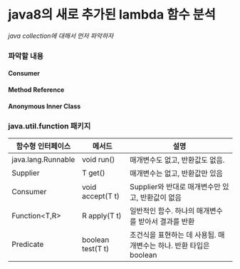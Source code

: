 # java8의 새로 추가된 lambda 함수 분석

*java collection에 대해서 먼저 파악하자*

### 파악할 내용
#### Consumer
#### Method Reference
#### Anonymous Inner Class

### java.util.function 패키지
|함수형 인터페이스|메서드|설명|
|---|---|---|
|java.lang.Runnable|void run()|매개변수도 없고, 반환값도 없음.|
|Supplier<T>|T get()|매개변수는 없고, 반환값만 있음|
|Consumer<T>|void accept(T t)|Supplier와 반대로 매개변수만 있고, 반환값이 없음|
|Function<T,R>|R apply(T t)|일반적인 함수. 하나의 매개변수를 받아서 결과를 반환|
|Predicate<T>|boolean test(T t)|조건식을 표현하는 데 사용됨. 매개변수는 하나. 반환 타입은 boolean|
